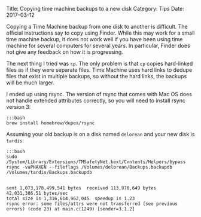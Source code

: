 Title: Copying time machine backups to a new disk
Category: Tips
Date: 2017-03-12

Copying a Time Machine backup from one disk to another is difficult.  The official instructions say to copy using Finder. While this may work for a small time machine backup, it does not work well if you have been using time machine for several computers for several years.  In particular, Finder does not give any feedback on how it is progressing.

The next thing I tried was `cp`. The only problem is that `cp` copies hard-linked files as if they were separate files.  Time Machine uses hard links to dedupe files that exist in multiple backups, so without the hard links, the backups will be much larger.

I ended up using rsync.  The version of rsync that comes with Mac OS does not handle extended attributes correctly, so you will need to install rsync version 3:

    :::bash
    brew install homebrew/dupes/rsync

Assuming your old backup is on a disk named `delorean` and your new disk is `tardis`:

    :::bash
    sudo /System/Library/Extensions/TMSafetyNet.kext/Contents/Helpers/bypass rsync -vaPHAXEN --fileflags /Volumes/delorean/Backups.backupdb /Volumes/tardis/Backups.backupdb


    sent 1,073,178,499,541 bytes  received 113,970,649 bytes  42,031,386.51 bytes/sec
    total size is 1,316,614,962,045  speedup is 1.23
    rsync error: some files/attrs were not transferred (see previous errors) (code 23) at main.c(1249) [sender=3.1.2]


